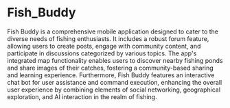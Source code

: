 # Fish_Buddy
Fish Buddy is a comprehensive mobile application designed to cater to the diverse needs of fishing enthusiasts. It includes a robust forum feature, allowing users to create posts, engage with community content, and participate in discussions categorized by various topics. The app's integrated map functionality enables users to discover nearby fishing ponds and share images of their catches, fostering a community-based sharing and learning experience. Furthermore, Fish Buddy features an interactive chat bot for user assistance and command execution, enhancing the overall user experience by combining elements of social networking, geographical exploration, and AI interaction in the realm of fishing.
